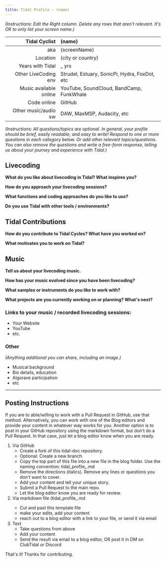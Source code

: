```yaml
---
title: Tidal Profile - (name)
---
```


*(Instructions: Edit the Right column. Delete any rows that aren't relevant. It's OK to only list your screen name.)*

| Tidal Cyclist  | (name)    |
| --------:    | :---------- |
| aka    | (screenName) |
| Location | (city or country) | 
| Years with Tidal | _  yrs |
| Other LiveCoding env | Strudel, Estuary, SonicPi, Hydra, FoxDot, etc |
| Music available online | YouTube, SoundCloud, BandCamp, FunkWhale |
| Code online | GitHub |
| Other music/audio sw | DAW, MaxMSP, Audacity, etc |

*(Instructions: All questions/topics are optional. In general, your profile should be brief, easily readable, and easy to write! Respond to one or more questions in each category below. Or add other relevant topics/questions. You can also remove the questions and write a free-form response, telling us about your journey and experience with Tidal.)*

## Livecoding  

**What do you like about livecoding in Tidal? What inspires you?**   

**How do you approach your livecoding sessions?**  

**What functions and coding approaches do you like to use?**  

**Do you use Tidal with other tools / environments?**  

## Tidal Contributions  

**How do you contribute to Tidal Cycles? What have you worked on?**  

**What motivates you to work on Tidal?**   

## Music  

**Tell us about your livecoding music.**  

**How has your music evolved since you have been livecoding?**  

**What samples or instruments do you like to work with?**  

**What projects are you currently working on or planning? What's next?**  


### Links to your music / recorded livecoding sessions:
- Your Website
- YouTube
- etc.

### Other  
*(Anything additional you can share, including an image.)*
- Musical background
- Bio details, education
- Algorave participation
- etc


---
## Posting Instructions
If you are to able/willing to work with a Pull Request in GitHub, use that method. Alternatively, you can work with one of the Blog editors and provide your content in whatever way works for you. Another option is to post in your GitHub repository using the markdown format, but don't do a Pull Request. In that case, just let a blog editor know when you are ready. 

1. Via GitHub
    - Create a fork of this tidal-doc repository.
    - Optional: Create a new branch.
    - Copy the top part of this file into a new file in the blog folder. Use the naming convention: tidal_profile_<yourName>.md
    - Remove the directions (italics). Remove any lines or questions you don't want to cover.
    - Add your content and tell your unique story. 
    - Submit a Pull Request to the main repo.
    - Let the blog editor know you are ready for review. 
2. Via markdown file (tidal_profile_<yourName>.md
    - Cut and past this template file
    - make your edits, add your content
    - reach out to a blog editor with a link to your file, or send it via email
3. Text
    - Take questions from above
    - Add your content
    - Send the result via email to a blog editor, OR post it in DM on ClubTidal or Discord
    
    
That's it! Thanks for contributing. 
